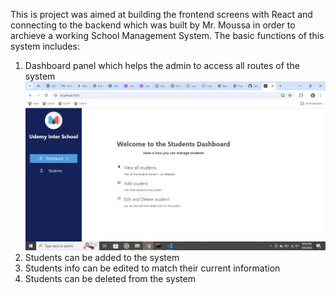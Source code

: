 This is project was aimed at building the frontend screens with React and connecting to the backend which was built by Mr. Moussa in order to archieve a working School Management System. The basic functions of this system includes:

1. Dashboard panel which helps the admin to access all routes of the system
![alt text](<Screenshot (12).png>)
2. Students can be added to the system
3. Students info can be edited to match their current information
3. Students can be deleted from the system
